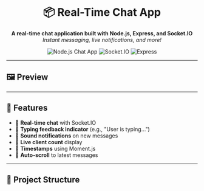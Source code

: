 <h1 align="center">📦 Real-Time Chat App</h1>

<p align="center">
  <b>A real-time chat application built with Node.js, Express, and Socket.IO</b><br>
  <i>Instant messaging, live notifications, and more!</i>
</p>

<p align="center">
  <img src="https://img.shields.io/badge/Node.js-Chat%20App-brightgreen?style=flat-square" alt="Node.js Chat App"/>
  <img src="https://img.shields.io/badge/Socket.IO-Real%20Time-blue?style=flat-square" alt="Socket.IO"/>
  <img src="https://img.shields.io/badge/Express-Server-lightgrey?style=flat-square" alt="Express"/>
</p>

---

## 🖼️ Preview

<!-- You can add a screenshot below -->
<!-- <p align="center"><img src="path/to/screenshot.png" width="500"/></p> -->

---

## 🚀 Features

- 💬 **Real-time chat** with Socket.IO
- 🔔 **Typing feedback indicator** (e.g., "User is typing…")
- 📢 **Sound notifications** on new messages
- 🧑 **Live client count** display
- 📅 **Timestamps** using Moment.js
- 🔁 **Auto-scroll** to latest messages

---

## 📁 Project Structure
